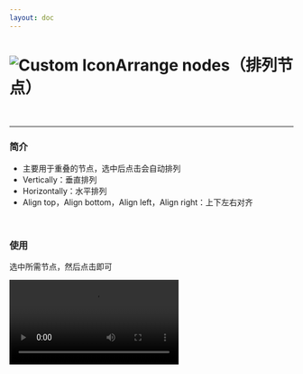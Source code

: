 ```yaml
---
layout: doc
---
```

# <span class="h1-icon"><img src="/img/SG-Arrange nodes.webp" alt="Custom Icon"></span>Arrange nodes（排列节点）

<br/>

---

### 简介
- 主要用于重叠的节点，选中后点击会自动排列
- Vertically：垂直排列
- Horizontally：水平排列
- Align top，Align bottom，Align left，Align right：上下左右对齐

<br/>

### 使用
选中所需节点，然后点击即可
<br/>

<video controls>
  <source src="/img/rs-nodesg-2-arrange_nodes.webm" type="video/webm">
</video>

<br/>
<br/>
